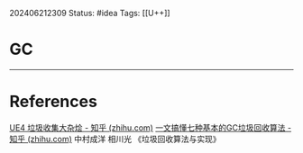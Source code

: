 202406212309
Status: #idea
Tags: [[U++]]
# GC

---
# References
[UE4 垃圾收集大杂烩 - 知乎 (zhihu.com)](https://zhuanlan.zhihu.com/p/219588301)
[一文搞懂七种基本的GC垃圾回收算法 - 知乎 (zhihu.com)](https://zhuanlan.zhihu.com/p/690601125)
中村成洋 相川光 《垃圾回收算法与实现》
